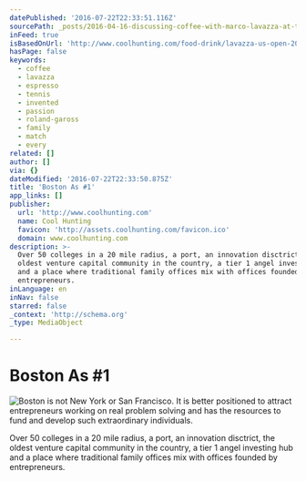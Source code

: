 ```yaml
---
datePublished: '2016-07-22T22:33:51.116Z'
sourcePath: _posts/2016-04-16-discussing-coffee-with-marco-lavazza-at-the-us-open.md
inFeed: true
isBasedOnUrl: 'http://www.coolhunting.com/food-drink/lavazza-us-open-2015'
hasPage: false
keywords:
  - coffee
  - lavazza
  - espresso
  - tennis
  - invented
  - passion
  - roland-gaross
  - family
  - match
  - every
related: []
author: []
via: {}
dateModified: '2016-07-22T22:33:50.875Z'
title: 'Boston As #1'
app_links: []
publisher:
  url: 'http://www.coolhunting.com'
  name: Cool Hunting
  favicon: 'http://assets.coolhunting.com/favicon.ico'
  domain: www.coolhunting.com
description: >-
  Over 50 colleges in a 20 mile radius, a port, an innovation disctrict, the
  oldest venture capital community in the country, a tier 1 angel investing hub
  and a place where traditional family offices mix with offices founded by
  entrepreneurs.
inLanguage: en
inNav: false
starred: false
_context: 'http://schema.org'
_type: MediaObject

---
```

# Boston As \#1
![Boston is not New York or San Francisco. It is better positioned to attract entrepreneurs working on real problem solving and has the resources to fund and develop such extraordinary individuals. ](https://imgflo.herokuapp.com/graph/vahj1ThiexotieMo/12f858c77af8fca0bf0a7fc05ed20ab8/croprotate.jpg?cropheight=2998&cropwidth=4496&degrees=0&input=https%3A%2F%2Fthe-grid-user-content.s3-us-west-2.amazonaws.com%2F68623ae7-50bb-455c-8aaa-c04453c15699.jpg&x=0&y=0)

Over 50 colleges in a 20 mile radius, a port, an innovation disctrict, the oldest venture capital community in the country, a tier 1 angel investing hub and a place where traditional family offices mix with offices founded by entrepreneurs.